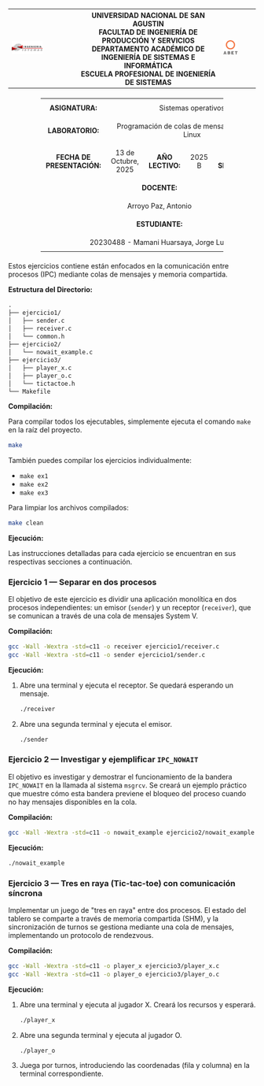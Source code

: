 <div align="center">
<table>
    <theader>
        <tr>
            <td><img src="https://github.com/rescobedoq/pw2/blob/main/epis.png?raw=true" alt="EPIS" style="width:50%; height:auto;"/></td>
            <th>
                <span>UNIVERSIDAD NACIONAL DE SAN AGUSTIN</span><br />
                <span>FACULTAD DE INGENIERÍA DE PRODUCCIÓN Y SERVICIOS</span><br />
                <span>DEPARTAMENTO ACADÉMICO DE INGENIERÍA DE SISTEMAS E INFORMÁTICA</span><br />
                <span>ESCUELA PROFESIONAL DE INGENIERÍA DE SISTEMAS</span>
            </th>
            <td><img src="https://github.com/rescobedoq/pw2/blob/main/abet.png?raw=true" alt="ABET" style="width:50%; height:auto"/></td>
        </tr>
    </theader>
</table>
</div>

<div style="text-align: center; margin: 20px;">
  <table style="width: 80%; border-collapse: collapse; margin: 0 auto;">
    <tbody>
      <tr>
        <td style="padding: 10px; font-weight: bold;">ASIGNATURA:</td>
        <td colspan="5" style="padding: 10px;">Sistemas operativos</td>
      </tr>
      <tr>
        <td style="padding: 10px; font-weight: bold;">LABORATORIO:</td>
        <td colspan="5" style="padding: 10px;">Programación de colas de mensajes en C para Linux</td>
      </tr>
      <tr>
        <td style="padding: 10px; font-weight: bold;">FECHA DE PRESENTACIÓN:</td>
        <td style="padding: 10px;">13 de Octubre, 2025</td>
        <td style="padding: 10px; font-weight: bold;">AÑO LECTIVO:</td>
        <td style="padding: 10px;">2025 B</td>
        <td style="padding: 10px; font-weight: bold;">NRO. SEMESTRE:</td>
        <td style="padding: 10px;">VI</td>
      </tr>
      <tr>
        <td colspan="6" style="padding: 10px; font-weight: bold;">DOCENTE:</td>
      </tr>
      <tr>
        <td colspan="6" style="padding: 10px;">Arroyo Paz, Antonio</td>
      </tr>
      <tr>
        <td colspan="6" style="padding: 10px; font-weight: bold;">ESTUDIANTE:</td>
      </tr>
      <tr>
        <td colspan="6" style="padding: 10px;"> 20230488 - Mamani Huarsaya, Jorge Luis</td>
      </tr>
    </tbody>
  </table>
</div>

Estos ejercicios contiene están enfocados en la comunicación entre
procesos (IPC) mediante colas de mensajes y memoria compartida.

**Estructura del Directorio:**

```
.
├── ejercicio1/
│   ├── sender.c
│   ├── receiver.c
│   └── common.h
├── ejercicio2/
│   └── nowait_example.c
├── ejercicio3/
│   ├── player_x.c
│   ├── player_o.c
│   └── tictactoe.h
└── Makefile
```

**Compilación:**

Para compilar todos los ejecutables, simplemente ejecuta el
comando `make` en la raíz del proyecto.

```bash
make
```

También puedes compilar los ejercicios individualmente:
- `make ex1`
- `make ex2`
- `make ex3`

Para limpiar los archivos compilados:
```bash
make clean
```

**Ejecución:**

Las instrucciones detalladas para cada ejercicio se encuentran en
sus respectivas secciones a continuación.

### Ejercicio 1 — Separar en dos procesos


El objetivo de este ejercicio es dividir una aplicación monolítica
en dos procesos independientes: un emisor (`sender`) y un receptor
(`receiver`), que se comunican a través de una cola de mensajes 
System V.

**Compilación:**
```bash
gcc -Wall -Wextra -std=c11 -o receiver ejercicio1/receiver.c
gcc -Wall -Wextra -std=c11 -o sender ejercicio1/sender.c
```

**Ejecución:**
1.  Abre una terminal y ejecuta el receptor. Se quedará esperando un
mensaje.
    ```bash
    ./receiver
    ```
2.  Abre una segunda terminal y ejecuta el emisor.
    ```bash
    ./sender
    ```


### Ejercicio 2 — Investigar y ejemplificar `IPC_NOWAIT`

El objetivo es investigar y demostrar el funcionamiento de la
bandera `IPC_NOWAIT` en la llamada al sistema `msgrcv`. Se creará un
ejemplo práctico que muestre cómo esta bandera previene el bloqueo
del proceso cuando no hay mensajes disponibles en la cola.

**Compilación:**
```bash
gcc -Wall -Wextra -std=c11 -o nowait_example ejercicio2/nowait_example.c
```

**Ejecución:**
```bash
./nowait_example
```


### Ejercicio 3 — Tres en raya (Tic-tac-toe) con comunicación síncrona

Implementar un juego de "tres en raya" entre dos procesos. El estado
del tablero se comparte a través de memoria compartida (SHM), y la
sincronización de turnos se gestiona mediante una cola de mensajes,
implementando un protocolo de rendezvous.

**Compilación:**
```bash
gcc -Wall -Wextra -std=c11 -o player_x ejercicio3/player_x.c
gcc -Wall -Wextra -std=c11 -o player_o ejercicio3/player_o.c
```

**Ejecución:**
1.  Abre una terminal y ejecuta al jugador X. Creará los recursos y
    esperará.
    ```bash
    ./player_x
    ```
2.  Abre una segunda terminal y ejecuta al jugador O.
    ```bash
    ./player_o
    ```
3.  Juega por turnos, introduciendo las coordenadas (fila y columna)
    en la terminal correspondiente.
